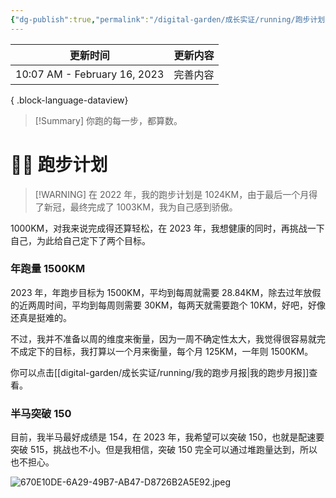 ```yaml
---
{"dg-publish":true,"permalink":"/digital-garden/成长实证/running/跑步计划/"}
---
```



| 更新时间                         | 更新内容 |
| ---------------------------- | ---- |
| 10:07 AM - February 16, 2023 | 完善内容 |

{ .block-language-dataview}
> [!Summary] 你跑的每一步，都算数。

# 🏃🏻 跑步计划

> [!WARNING] 在 2022 年，我的跑步计划是 1024KM，由于最后一个月得了新冠，最终完成了 1003KM，我为自己感到骄傲。

1000KM，对我来说完成得还算轻松，在 2023 年，我想健康的同时，再挑战一下自己，为此给自己定下了两个目标。

### 年跑量 1500KM

2023 年，年跑步目标为 1500KM，平均到每周就需要 28.84KM，除去过年放假的近两周时间，平均到每周则需要 30KM，每两天就需要跑个 10KM，好吧，好像还真是挺难的。

不过，我并不准备以周的维度来衡量，因为一周不确定性太大，我觉得很容易就完不成定下的目标，我打算以一个月来衡量，每个月 125KM，一年则 1500KM。

你可以点击[[digital-garden/成长实证/running/我的跑步月报\|我的跑步月报]]查看。

### 半马突破 150

目前，我半马最好成绩是 154，在 2023 年，我希望可以突破 150，也就是配速要突破 515，挑战也不小。但是我相信，突破 150 完全可以通过堆跑量达到，所以也不担心。

![670E10DE-6A29-49B7-AB47-D8726B2A5E92.jpeg](/img/user/digital-garden/%E6%88%90%E9%95%BF%E5%AE%9E%E8%AF%81/running/assets/2023-01%E6%9C%88%E8%8B%B1%E8%AF%AD%E5%AD%A6%E4%B9%A0%E6%89%93%E5%8D%A1/670E10DE-6A29-49B7-AB47-D8726B2A5E92.jpeg)
